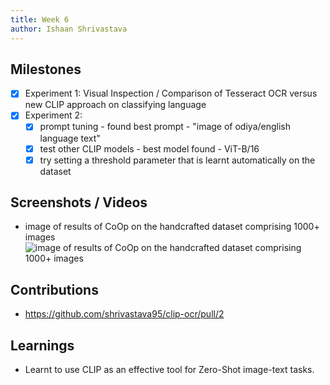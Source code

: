 ```yaml
---
title: Week 6
author: Ishaan Shrivastava
---
```


## Milestones
- [x] Experiment 1: Visual Inspection / Comparison of Tesseract OCR versus new CLIP approach on classifying language
- [x] Experiment 2:
    - [x] prompt tuning - found best prompt - "image of odiya/english language text"
    - [x] test other CLIP models - best model found - ViT-B/16
    - [x] try setting a threshold parameter that is learnt automatically on the dataset
 
## Screenshots / Videos 
- image of results of CoOp on the handcrafted dataset comprising 1000+ images
![image of results of CoOp on the handcrafted dataset comprising 1000+ images](https://i.imgur.com/BHc7ZIQ.png)

## Contributions
- https://github.com/shrivastava95/clip-ocr/pull/2

## Learnings
- Learnt to use CLIP as an effective tool for Zero-Shot image-text tasks.